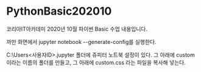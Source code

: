 # PythonBasic202010
코리아IT아카데미 2020년 10월 파이썬 Basic 수업 내용입니다.

까만 화면에서 jupyter notebook --generate-config를 실행한다.

C:\Users\<사용자ID>\.jupyter 폴더에 쥬피터 노트북 설정이 있다.
그 아래에 custom 이라는 이름의 폴더를 만들고, 그 아래에 custom.css 라는 파일을 복사해 넣는다.
